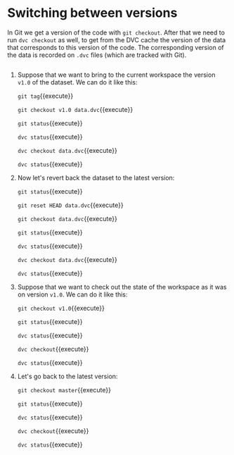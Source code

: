 # Switching between versions

In Git we get a version of the code with `git checkout`. After that we
need to run `dvc checkout` as well, to get from the DVC cache the
version of the data that corresponds to this version of the code.  The
corresponding version of the data is recorded on `.dvc` files (which
are tracked with Git).

<img url="/dashohoxha/courses/dvc/tutorials-versioning/assets/versioning.png" />

1. Suppose that we want to bring to the current workspace the version
   `v1.0` of the dataset. We can do it like this:
   
   `git tag`{{execute}}
   
   `git checkout v1.0 data.dvc`{{execute}}
   
   `git status`{{execute}}
   
   `dvc status`{{execute}}
   
   `dvc checkout data.dvc`{{execute}}
   
   `dvc status`{{execute}}
   
2. Now let's revert back the dataset to the latest version:
   
   `git status`{{execute}}
   
   `git reset HEAD data.dvc`{{execute}}
   
   `git checkout data.dvc`{{execute}}
   
   `git status`{{execute}}
   
   `dvc status`{{execute}}
   
   `dvc checkout data.dvc`{{execute}}
   
   `dvc status`{{execute}}
   
3. Suppose that we want to check out the state of the workspace as it
   was on version `v1.0`. We can do it like this:
   
   `git checkout v1.0`{{execute}}
   
   `git status`{{execute}}
   
   `dvc status`{{execute}}
   
   `dvc checkout`{{execute}}
   
   `dvc status`{{execute}}
   
4. Let's go back to the latest version:

   `git checkout master`{{execute}}
   
   `git status`{{execute}}
   
   `dvc status`{{execute}}
   
   `dvc checkout`{{execute}}
   
   `dvc status`{{execute}}
